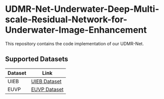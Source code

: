# UDMR-Net-Underwater-Deep-Multi-scale-Residual-Network-for-Underwater-Image-Enhancement
This repository contains the code implementation of our UDMR-Net.

## Supported Datasets
| Dataset | Link                                                 |
|---------|------------------------------------------------------|
| UIEB    | [UIEB Dataset](https://li-chongyi.github.io/proj_benchmark.html) |
| EUVP    | [EUVP Dataset](https://irvlab.cs.umn.edu/resources/euvp-dataset) |
